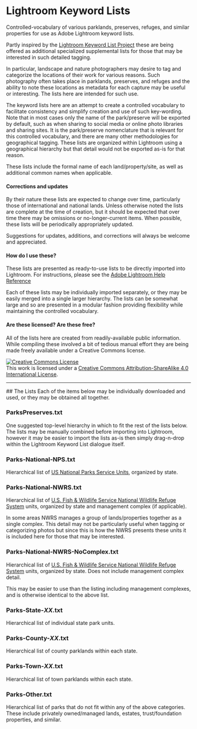 # Lightroom Keyword Lists

Controlled-vocabulary of various parklands, preserves, refuges, and similar properties for use as Adobe Lightroom keyword lists.

Partly inspired by the [Lightroom Keyword List Project](http://lightroom-keyword-list-project.blogspot.gr) these are being offered as additional specialized supplemental lists for those that may be interested in such detailed tagging.

In particular, landscape and nature photographers may desire to tag and categorize the locations of their work for various reasons.  Such photography often takes place in parklands, preserves, and refuges and the ability to note these locations as metadata for each capture may be useful or interesting.  The lists here are intended for such use.

The keyword lists here are an attempt to create a controlled vocabulary to facilitate consistency and simplify creation and use of such key-wording.  Note that in most cases only the name of the park/preserve will be exported by default, such as when sharing to social media or online photo libraries and sharing sites.  It is the park/preserve nomenclature that is relevant for this controlled vocabulary, and there are many other methodologies for geographical tagging.  These lists are organized within Lightroom using a geographical hierarchy but that detail would not be exported as-is for that reason.

These lists include the formal name of each land/property/site, as well as additional common names when applicable.

#### Corrections and updates
By their nature these lists are expected to change over time, particularly those of international and national lands.  Unless otherwise noted the lists are complete at the time of creation, but it should be expected that over time there may be omissions or no-longer-current items.  When possible, these lists will be periodically appropriately updated.

Suggestions for updates, additions, and corrections will always be welcome and appreciated.

#### How do I use these?
These lists are presented as ready-to-use lists to be directly imported into Lightroom.  For instructions, please see the [Adobe Lightroom Help Reference](https://helpx.adobe.com/lightroom/help/keywords.html#import_and_export_keywords)

Each of these lists may be individually imported separately, or they may be easily merged into a single larger hierarchy.  The lists can be somewhat large and so are presented in a modular fashion providing flexibility while maintaining the controlled vocabulary.

#### Are these licensed? Are these free?
All of the lists here are created from readily-available public information.  While compiling these involved a bit of tedious manual effort they are being made freely available under a Creative Commons license.

<a rel="license" href="http://creativecommons.org/licenses/by-sa/4.0/"><img alt="Creative Commons License" style="border-width:0" src="https://i.creativecommons.org/l/by-sa/4.0/88x31.png" /></a><br />This work is licensed under a <a rel="license" href="http://creativecommons.org/licenses/by-sa/4.0/">Creative Commons Attribution-ShareAlike 4.0 International License</a>.

<hr />
## The Lists
Each of the items below may be individually downloaded and used, or they may be obtained all together.

### ParksPreserves.txt
One suggested top-level hierarchy in which to fit the rest of the lists below.  The lists may be manually combined before importing into Lightroom, however it may be easier to import the lists as-is then simply drag-n-drop within the Lightroom Keyword List dialogue itself.

### Parks-National-NPS.txt
Hierarchical list of [US National Parks Service Units](http://www.nps.gov), organized by state.

### Parks-National-NWRS.txt
Hierarchical list of [U.S. Fish & Wildlife Service National Wildlife Refuge System](http://www.fws.gov/refuges) units, organized by state and management complex (if applicable).

In some areas NWRS manages a group of lands/properties together as a single complex.  This detail may not be particularly useful when tagging or categorizing photos but since this is how the NWRS presents these units it is included here for those that may be interested.

### Parks-National-NWRS-NoComplex.txt
Hierarchical list of [U.S. Fish & Wildlife Service National Wildlife Refuge System](http://www.fws.gov/refuges) units, organized by state.  Does not include management complex detail.

This may be easier to use than the listing including management complexes, and is otherwise identical to the above list.

### Parks-State-_XX_.txt
Hierarchical list of individual state park units.

### Parks-County-_XX_.txt
Hierarchical list of county parklands within each state.

### Parks-Town-_XX_.txt
Hierarchical list of town parklands within each state.

### Parks-Other.txt
Hierarchical list of parks that do not fit within any of the above categories.  These include privately owned/managed lands, estates, trust/foundation properties, and similar.
